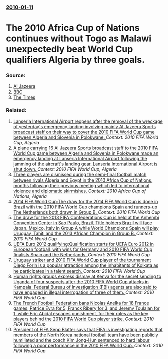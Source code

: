 ### [2010-01-11](/news/2010/01/11/index.md)

# The 2010 Africa Cup of Nations continues without Togo as Malawi unexpectedly beat World Cup qualifiers Algeria by three goals. 




### Source:

1. [Al Jazeera](http://english.aljazeera.net/sport/2010/01/2010111145814324791.html)
2. [BBC](http://news.bbc.co.uk/sport2/hi/football/africa/8451809.stm)
3. [The Times](http://www.timesonline.co.uk/tol/sport/football/international/article6983942.ece)

### Related:

1. [Lanseria International Airport reopens after the removal of the wreckage of yesterday's emergency landing involving mainly Al Jazeera Sports broadcast staff on their way to cover the 2010 FIFA World Cup game between Algeria and Slovenia in Polokwane. ](/news/2010/06/14/lanseria-international-airport-reopens-after-the-removal-of-the-wreckage-of-yesterday-s-emergency-landing-involving-mainly-al-jazeera-sports.md) _Context: 2010 FIFA World Cup, Algeria_
2. [A plane carrying 16 Al Jazeera Sports broadcast staff to the 2010 FIFA World Cup game between Algeria and Slovenia in Polokwane made an emergency landing at Lanseria International Airport following the jamming of the aircraft's landing gear. Lanseria International Airport is shut down. ](/news/2010/06/13/a-plane-carrying-16-al-jazeera-sports-broadcast-staff-to-the-2010-fifa-world-cup-game-between-algeria-and-slovenia-in-polokwane-made-an-emer.md) _Context: 2010 FIFA World Cup, Algeria_
3. [Three players are dismissed during the semi-final football match between rivals Algeria and Egypt in the 2010 Africa Cup of Nations, months following their previous meeting which led to international violence and diplomatic skirmishes. ](/news/2010/01/28/three-players-are-dismissed-during-the-semi-final-football-match-between-rivals-algeria-and-egypt-in-the-2010-africa-cup-of-nations-months.md) _Context: 2010 Africa Cup of Nations, Algeria_
4. [2014 FIFA World Cup:The draw for the 2014 FIFA World Cup is done in Brazil with the 2010 FIFA World Cup champions Spain and runners-up The Netherlands both drawn in Group B. ](/news/2013/12/6/2014-fifa-world-cup-pthe-draw-for-the-2014-fifa-world-cup-is-done-in-brazil-with-the-2010-fifa-world-cup-champions-spain-and-runners-up-the.md) _Context: 2010 FIFA World Cup_
5. [The draw for the 2013 FIFA Confederations Cup is held at the Anhembi Convention Center in Sao Paulo, Brazil. Title holders Brazil will face Japan, Mexico, Italy in Group A while World Champions Spain will play Uruguay, Tahiti and the 2013 African Champion in Group B. ](/news/2012/12/1/the-draw-for-the-2013-fifa-confederations-cup-is-held-at-the-anhembi-convention-center-in-sapso-paulo-brazil-title-holders-brazil-will-face.md) _Context: 2010 FIFA World Cup_
6. [UEFA Euro 2012 qualifying:Qualification starts for UEFA Euro 2012 in European football, with wins for Germany and 2010 FIFA World Cup finalists Spain and the Netherlands. ](/news/2010/09/3/uefa-euro-2012-qualifying-pqualification-starts-for-uefa-euro-2012-in-european-football-with-wins-for-germany-and-2010-fifa-world-cup-final.md) _Context: 2010 FIFA World Cup_
7. [Uruguay striker and 2010 FIFA World Cup player of the tournament Diego Forln is a popular attraction among the inhabitants of Kolkata as he participates in a talent search. ](/news/2010/08/5/uruguay-striker-and-2010-fifa-world-cup-player-of-the-tournament-diego-forlan-is-a-popular-attraction-among-the-inhabitants-of-kolkata-as-he.md) _Context: 2010 FIFA World Cup_
8. [Human rights groups express dismay at Kenya for the secret sending to Uganda of four suspects after the 2010 FIFA World Cup attacks in Kampala. Federal Bureau of Investigation (FBI) agents are also said to have engaged in illegal interrogation of three of them. ](/news/2010/08/19/human-rights-groups-express-dismay-at-kenya-for-the-secret-sending-to-uganda-of-four-suspects-after-the-2010-fifa-world-cup-attacks-in-kampa.md) _Context: 2010 FIFA World Cup_
9. [The French Football Federation bans Nicolas Anelka for 18 France games, Patrice Evra for 5, Franck Ribery for 3, and Jeremy Toulalan for 1, while Eric Abidal escapes punishment, for their roles as the key players behind the 2010 FIFA World Cup player strike. ](/news/2010/08/17/the-french-football-federation-bans-nicolas-anelka-for-18-france-games-patrice-evra-for-5-franck-riba-c-ry-for-3-and-ja-c-ra-c-my-toulalan-for.md) _Context: 2010 FIFA World Cup_
10. [President of FIFA Sepp Blatter says that FIFA is investigating reports that members of the North Korea national football team have been publicly humiliated and the coach Kim Jong-Hun sentenced to hard labour following a poor performance in the 2010 FIFA World Cup. ](/news/2010/08/11/president-of-fifa-sepp-blatter-says-that-fifa-is-investigating-reports-that-members-of-the-north-korea-national-football-team-have-been-publ.md) _Context: 2010 FIFA World Cup_

